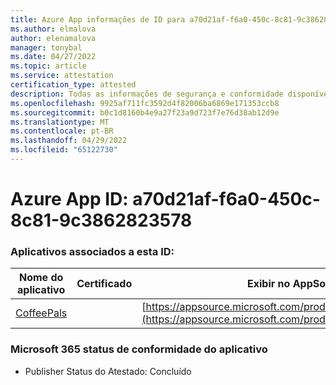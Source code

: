 ```yaml
---
title: Azure App informações de ID para a70d21af-f6a0-450c-8c81-9c3862823578
ms.author: elmalova
author: elenamalova
manager: tonybal
ms.date: 04/27/2022
ms.topic: article
ms.service: attestation
certification_type: attested
description: Todas as informações de segurança e conformidade disponíveis para a70d21af-f6a0-450c-8c81-9c3862823578.
ms.openlocfilehash: 9925af711fc3592d4f82006ba6869e171353ccb8
ms.sourcegitcommit: b0c1d8160b4e9a27f23a9d723f7e76d38ab12d9e
ms.translationtype: MT
ms.contentlocale: pt-BR
ms.lasthandoff: 04/29/2022
ms.locfileid: "65122730"
---
```

# <a name="azure-app-id-a70d21af-f6a0-450c-8c81-9c3862823578"></a>Azure App ID: a70d21af-f6a0-450c-8c81-9c3862823578


### <a name="apps-associated-with-this-id"></a>Aplicativos associados a esta ID:
| **Nome do aplicativo** | **Certificado** | **Exibir no AppSource** |
|--------------|---------------|-----------------------|
| [CoffeePals](../forward/WA200003040.md) |  | [https://appsource.microsoft.com/product/office/WA200003040](https://appsource.microsoft.com/product/office/WA200003040) |

### <a name="microsoft-365-app-compliance-status"></a>Microsoft 365 status de conformidade do aplicativo
- Publisher Status do Atestado: Concluído
